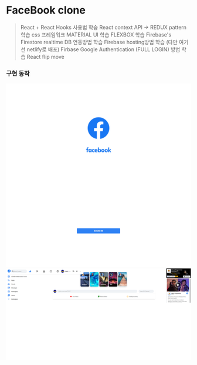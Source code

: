 # FaceBook clone

> React + React Hooks 사용법 학습
> React context API -> REDUX pattern 학습
> css 프레임워크 MATERIAL UI 학습
> FLEXBOX 학습
> Firebase's Firestore realtime DB 연동방법 학습
> Firebase hosting방법 학습 (다만 여기선 netlify로 배포)
> Firbase Google Authentication (FULL LOGIN) 방법 학습
> React flip move

### 구현 동작

![1-login_page](./README_IMAGE/1-login_page.png)
![2-main_page](./README_IMAGE/2-main_page.png)
